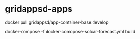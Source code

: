 # gridappsd-apps

docker pull gridappsd/app-container-base:develop

docker-compose -f docker-comopose-soloar-forecast.yml build
